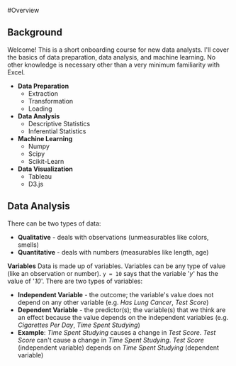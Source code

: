 #Overview

## Background
Welcome!  This is a short onboarding course for new data analysts.  I'll cover the basics of data preparation, data analysis, and machine learning.  No other knowledge is necessary other than a very minimum familiarity with Excel.

* __Data Preparation__
    - Extraction
    - Transformation
    - Loading
* __Data Analysis__
    - Descriptive Statistics
    - Inferential Statistics
* __Machine Learning__
    - Numpy
    - Scipy
    - Scikit-Learn
* __Data Visualization__
    - Tableau
    - D3.js
 
## Data Analysis
There can be two types of data:

* __Qualitative__ - deals with observations (unmeasurables like colors, smells)
* __Quantitative__ - deals with numbers (measurables like length, age)

__Variables__
Data is made up of variables.  Variables can be any type of value (like an observation or number).  `y = 10` says that the variable '_y_' has the value of '_10_'.  There are two types of variables:

* __Independent Variable__ - the outcome; the variable's value does not depend on any other variable (e.g. _Has Lung Cancer_, _Test Score_)
* __Dependent Variable__ - the predictor(s); the variable(s) that we think are an effect because the value depends on the independent variables (e.g. _Cigarettes Per Day_, _Time Spent Studying_)
* __Example__: _Time Spent Studying_ causes a change in _Test Score_.  _Test Score_ can't cause a change in _Time Spent Studying_.  _Test Score_ (independent variable) depends on _Time Spent Studying_ (dependent variable)

